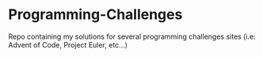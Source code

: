 # Programming-Challenges
Repo containing my solutions for several programming challenges sites (i.e: Advent of Code, Project Euler, etc...)
